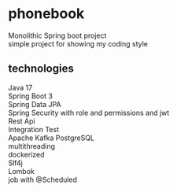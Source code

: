 # phonebook
Monolithic Spring boot project \
simple project for showing my coding style

## technologies
Java 17 \
Spring Boot 3 \
Spring Data JPA \
Spring Security with role and permissions and jwt \
Rest Api \
Integration Test \
Apache Kafka
PostgreSQL \
multithreading \
dockerized \
Slf4j \
Lombok \
job with @Scheduled
